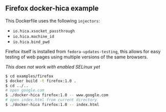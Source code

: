 Firefox docker-hica example
---------------------------

This Dockerfile uses the following `injectors`:
 * `io.hica.xsocket_passthrough`
 * `io.hica.machine_id`
 * `io.hica.bind_pwd`

Firefox itself is installed from `fedora-updates-testing`, this allows for easy testing of
web pages using multiple versions of the same browsers.

*This does not work with enabled *SELinux* yet*

```bash
$ cd examples/firefox
$ docker build -t firefox:1.0 .
$ cd ../..
# open google.com
$ ./docker-hica firefox:1.0 -- www.google.com
# open index.html from current directory
$ ./docker-hica firefox:1.0 -- index.html
```
